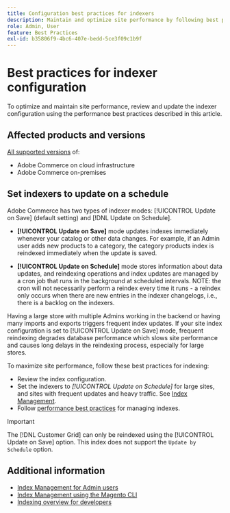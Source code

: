 ```yaml
---
title: Configuration best practices for indexers
description: Maintain and optimize site performance by following best practices for indexer configuration.
role: Admin, User
feature: Best Practices
exl-id: b35806f9-4bc6-407e-bedd-5ce3f09c1b9f
---
```

# Best practices for indexer configuration

To optimize and maintain site performance, review and update the indexer configuration using the performance best practices described in this article.

## Affected products and versions

[All supported versions](../../../release/versions.md) of:

- Adobe Commerce on cloud infrastructure
- Adobe Commerce on-premises

## Set indexers to update on a schedule

Adobe Commerce has two types of indexer modes: [!UICONTROL Update on Save] (default setting) and [!DNL Update on Schedule].

- **[!UICONTROL Update on Save]** mode updates indexes immediately whenever your catalog or other data changes. For example, if an Admin user adds new products to a category, the category products index is reindexed immediately when the update is saved.

- **[!UICONTROL Update on Schedule]** mode stores information about data updates, and reindexing operations and index updates are managed by a cron job that runs in the background at scheduled intervals. NOTE: the cron will not necessarily perform a reindex every time it runs - a  reindex only occurs when there are new entries in the indexer changelogs, i.e., there is a backlog on the indexers.

Having a large store with multiple Admins working in the backend or having many imports and exports triggers frequent index updates. If your site index configuration is set to [!UICONTROL Update on Save] mode, frequent reindexing degrades database performance which slows site performance and causes long delays in the reindexing process, especially for large stores.

To maximize site performance, follow these best practices for indexing:

- Review the index configuration.
- Set the indexers to _[!UICONTROL Update on Schedule]_ for large sites, and sites with frequent updates and heavy traffic. See [Index Management](https://docs.magento.com/user-guide/system/index-management.html#change-the-index-mode).
- Follow [performance best practices](../../../performance/configuration.md) for managing indexes.

>[!IMPORTANT]
>
>The [!DNL Customer Grid] can only be reindexed using the [!UICONTROL Update on Save] option. This index does not support the `Update by Schedule` option.

## Additional information

- [Index Management for Admin users](../../../configuration/cli/manage-indexers.md#configure-indexers)
- [Index Management using the Magento CLI](https://experienceleague.adobe.com/docs/commerce-operations/configuration-guide/cli/manage-indexers.html)
- [Indexing overview for developers](https://developer.adobe.com/commerce/php/development/components/indexing/)
